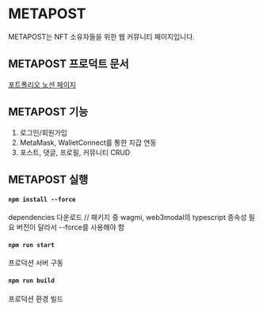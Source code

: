 # METAPOST

METAPOST는 NFT 소유자들을 위한 웹 커뮤니티 페이지입니다. 

## METAPOST 프로덕트 문서

[포트폴리오 노션 페이지](https://aiden0407.notion.site/METAPOST-aadbec2d1fab45acaf11e0db0131d253)

## METAPOST 기능

1. 로그인/회원가입
2. MetaMask, WalletConnect를 통한 지갑 연동
3. 포스트, 댓글, 프로필, 커뮤니티 CRUD

## METAPOST 실행

#### `npm install --force`

dependencies 다운로드 // 패키지 중 wagmi, web3modal의 typescript 종속성 필요 버전이 달라서 --force를 사용해야 함

#### `npm run start`

프로덕션 서버 구동

#### `npm run build`

프로덕션 환경 빌드
